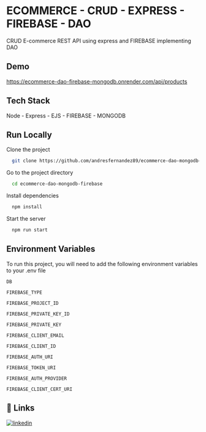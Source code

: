 
# ECOMMERCE - CRUD - EXPRESS - FIREBASE - DAO

CRUD E-commerce REST API using express and FIREBASE implementing DAO

## Demo

https://ecommerce-dao-firebase-mongodb.onrender.com/api/products


## Tech Stack

Node - Express - EJS - FIREBASE - MONGODB


## Run Locally

Clone the project

```bash
  git clone https://github.com/andresfernandez89/ecommerce-dao-mongodb-firebase.git
```

Go to the project directory

```bash
  cd ecommerce-dao-mongodb-firebase
```

Install dependencies

```bash
  npm install
```

Start the server

```bash
  npm run start
```


## Environment Variables

To run this project, you will need to add the following environment variables to your .env file

`DB`

`FIREBASE_TYPE`

`FIREBASE_PROJECT_ID`

`FIREBASE_PRIVATE_KEY_ID`

`FIREBASE_PRIVATE_KEY`

`FIREBASE_CLIENT_EMAIL`

`FIREBASE_CLIENT_ID`

`FIREBASE_AUTH_URI`

`FIREBASE_TOKEN_URI`

`FIREBASE_AUTH_PROVIDER`

`FIREBASE_CLIENT_CERT_URI`

## 🔗 Links
[![linkedin](https://img.shields.io/badge/linkedin-0A66C2?style=for-the-badge&logo=linkedin&logoColor=white)](https://www.linkedin.com/in/andresfernandez89/)

